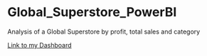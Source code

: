 # Global_Superstore_PowerBI
Analysis of a Global Superstore by profit, total sales and category

[Link to my Dashboard](https://app.powerbi.com/groups/me/reports/60efd816-6a90-4131-a760-3e7fa336b76f/ReportSection?experience=power-bi)

